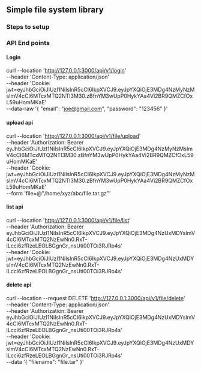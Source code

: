 ## Simple file system library

### Steps to setup

### API End points

#### Login
curl --location 'http://127.0.0.1:3000/api/v1/login' \
--header 'Content-Type: application/json' \
--header 'Cookie: jwt=eyJhbGciOiJIUzI1NiIsInR5cCI6IkpXVCJ9.eyJpYXQiOjE3MDg4NzMyNzMsImV4cCI6MTcxMTQ2NTI3M30.zBfnYM3wUpP0HykYAa4Vi2BR9QMZCfOxL59uHomMKaE' \
--data-raw '{
    "email": "joe@gmail.com",
    "password": "123456"
}'

#### upload api
curl --location 'http://127.0.0.1:3000/api/v1/file/upload' \
--header 'Authorization: Bearer eyJhbGciOiJIUzI1NiIsInR5cCI6IkpXVCJ9.eyJpYXQiOjE3MDg4NzMyNzMsImV4cCI6MTcxMTQ2NTI3M30.zBfnYM3wUpP0HykYAa4Vi2BR9QMZCfOxL59uHomMKaE' \
--header 'Cookie: jwt=eyJhbGciOiJIUzI1NiIsInR5cCI6IkpXVCJ9.eyJpYXQiOjE3MDg4NzMyNzMsImV4cCI6MTcxMTQ2NTI3M30.zBfnYM3wUpP0HykYAa4Vi2BR9QMZCfOxL59uHomMKaE' \
--form 'file=@"/home/xyz/abc/file.tar.gz"'

#### list api
curl --location 'http://127.0.0.1:3000/api/v1/file/list' \
--header 'Authorization: Bearer eyJhbGciOiJIUzI1NiIsInR5cCI6IkpXVCJ9.eyJpYXQiOjE3MDg4NzUxMDYsImV4cCI6MTcxMTQ2NzEwNn0.RxT-ILcci6zfRzeLEOLBGgnGr_nsUti00TOi3RJRo4s' \
--header 'Cookie: jwt=eyJhbGciOiJIUzI1NiIsInR5cCI6IkpXVCJ9.eyJpYXQiOjE3MDg4NzUxMDYsImV4cCI6MTcxMTQ2NzEwNn0.RxT-ILcci6zfRzeLEOLBGgnGr_nsUti00TOi3RJRo4s'

#### delete api
curl --location --request DELETE 'http://127.0.0.1:3000/api/v1/file/delete' \
--header 'Content-Type: application/json' \
--header 'Authorization: Bearer eyJhbGciOiJIUzI1NiIsInR5cCI6IkpXVCJ9.eyJpYXQiOjE3MDg4NzUxMDYsImV4cCI6MTcxMTQ2NzEwNn0.RxT-ILcci6zfRzeLEOLBGgnGr_nsUti00TOi3RJRo4s' \
--header 'Cookie: jwt=eyJhbGciOiJIUzI1NiIsInR5cCI6IkpXVCJ9.eyJpYXQiOjE3MDg4NzUxMDYsImV4cCI6MTcxMTQ2NzEwNn0.RxT-ILcci6zfRzeLEOLBGgnGr_nsUti00TOi3RJRo4s' \
--data '{
    "filename": "file.tar"
}'
